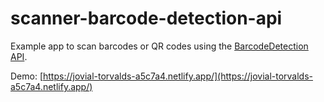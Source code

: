 # scanner-barcode-detection-api

Example app to scan barcodes or QR codes using the [BarcodeDetection API](https://developer.mozilla.org/en-US/docs/Web/API/Barcode_Detection_API).

Demo: [https://jovial-torvalds-a5c7a4.netlify.app/](https://jovial-torvalds-a5c7a4.netlify.app/)
